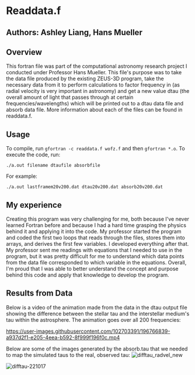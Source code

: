 # Readdata.f
## Authors: Ashley Liang, Hans Mueller

## Overview
This fortran file was part of the computational astronomy research project I conducted under Professor Hans Mueller. This file's purpose was to take the data file produced by the existing ZEUS-3D program, take the necessary data from it to perform calculations to factor frequency in (as radial velocity is very important in astronomy) and get a new value dtau (the overall amount of light that passes through at certain frequencies/wavelengths) which will be printed out to a dtau data file and absorb data file. More information about each of the files can be found in readdata.f. 

## Usage
To compile, run `gfortran -c readdata.f wofz.f` and then `gfortran *.o`. To execute the code, run:
```
./a.out filename dtaufile absorbfile
```
For example:
```
./a.out lastframem20v200.dat dtau20v200.dat absorb20v200.dat
```

## My experience
Creating this program was very challenging for me, both because I've never learned Fortran before and because I had a hard time grasping the physics behind it and applying it into the code. My professor started the program and coded the first two loops that reads through the files, stores them into arrays, and derives the first few variables. I developed everything after that. My professor sent me readings with equations that I needed to use in the program, but it was pretty difficult for me to understand which data points from the data file corresponded to which variable in the equations. Overall, I'm proud that I was able to better understand the concept and purpose behind this code and apply that knowledge to develop the program.

## Results from Data
Below is a video of the animation made from the data in the dtau output file showing the difference between the stellar tau and the interstellar medium's tau within the astrosphere. The animation goes over all 200 frequencies:

https://user-images.githubusercontent.com/102703391/196766839-a937d2f1-e205-4eea-b592-8f999f196f0c.mp4

Below are some of the images generated by the absorb.tau that we needed to map the simulated taus to the real, observed tau:
![difftau_radvel_new](https://user-images.githubusercontent.com/102703391/196771867-bcd32e44-ed14-4262-b04d-3b266bdfb5bd.png)

![difftau-221017](https://user-images.githubusercontent.com/102703391/196766739-27c27a06-ff03-456a-a36d-e70322fa0fc4.png)
